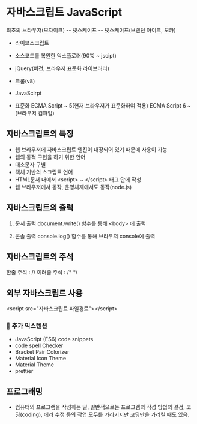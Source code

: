 # 자바스크립트 JavaScript

최초의 브라우저(모자이크) -- 넷스케이프 -- 넷스케이프(브랜던 아이크, 모카) 
- 라이브스크립트

- 소스코드를 복원한 익스플로러(90% ~ jscipt)
- jQuery(버전, 브라우저 표준화 라이브러리)
- 크롬(v8)
- JavaScirpt
- 표준화 ECMA Script ~ 5(현재 브라우저가 표준화하여 적용) ECMA Script 6 ~ (브라우저 컴파일)

## 자바스크립트의 특징

- 웹 브라우저에 자바스크립트 엔진이 내장되어 있기 때문에 사용이 가능
- 웹의 동적 구현을 하기 위한 언어
- 대소문자 구별
- 객체 기반의 스크립트 언어
- HTML문서 내에서 \<script> ~ \</script> 태그 안에 작성
- 웹 브라우저에서 동작, 운영체제에서도 동작(node.js)

## 자바스크립트의 출력

1. 문서 출력
  document.write() 함수를 통해 \<body> 에 출력

2. 콘솔 출력
  console.log() 함수를 통해 브라우저 console에 출력

## 자바스크립트의 주석

한줄 주석 : //
여러줄 주석 : /* */

## 외부 자바스크립트 사용

\<script src="자바스크립트 파일경로">\</script>

### 🎁 추가 익스텐션
- JavaScript (ES6) code snippets
- code spell Checker
- Bracket Pair Colorizer
- Material Icon Theme
- Material Theme
- prettier

## 프로그래밍

- 컴퓨터의 프로그램을 작성하는 일, 일반적으로는 프로그램의 작성 방법의 결정, 코딩(coding), 에러 수정 등의 작업 모두를 가리키지만 코딩만을 가리킬 때도 있음.
